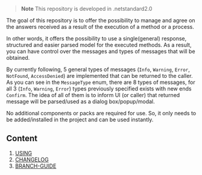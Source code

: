 > **Note** This repository is developed in .netstandard2.0

The goal of this repository is to offer the possibility to manage and agree on the answers received as a result of the execution of a method or a process.

In other words, it offers the possibility to use a single(general) response, structured and easier parsed model for the executed methods.
As a result, you can have control over the messages and types of messages that will be obtained.

By currently following, 5 general types of messages (`Info`, `Warning`, `Error`, `NotFound`, `AccessDenied`) are implemented that can be returned to the caller.
As you can see in the `MessageType` enum, there are 8 types of messages, for all 3 (`Info`, `Warning`, `Error`) types previously specified exists with new ends `Confirm`. The idea of all of them is to inform UI (or caller) that returned message will be parsed/used as a dialog box/popup/modal.

No additional components or packs are required for use. So, it only needs to be added/installed in the project and can be used instantly.

## Content
1. [USING](docs/usage.md)
1. [CHANGELOG](docs/CHANGELOG.md)
1. [BRANCH-GUIDE](docs/branch-guide.md)
